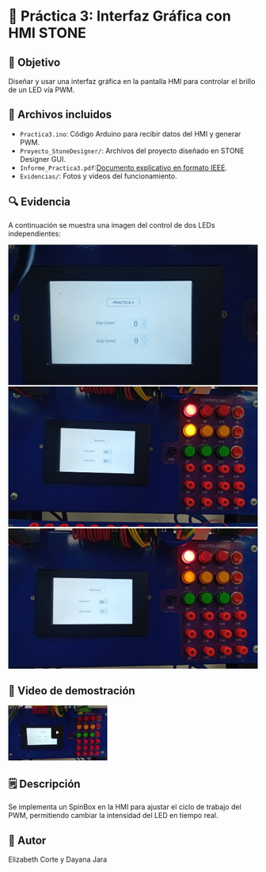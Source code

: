# 📙 Práctica 3: Interfaz Gráfica con HMI STONE

## 🎯 Objetivo
Diseñar y usar una interfaz gráfica en la pantalla HMI para controlar el brillo de un LED vía PWM.

## 📂 Archivos incluidos
- `Practica3.ino`: Código Arduino para recibir datos del HMI y generar PWM.
- `Proyecto_StoneDesigner/`: Archivos del proyecto diseñado en STONE Designer GUI.
- `Informe_Practica3.pdf`:[Documento explicativo en formato IEEE](/Informe_practicas).
- `Evidencias/`: Fotos y videos del funcionamiento.

## 🔍 Evidencia

A continuación se muestra una imagen del control de dos LEDs independientes:

![Interfaz](Evidencias/interfaz.jpeg)
![Resultados](Evidencias/practica3_01.jpeg)
![Resultados](Evidencias/practica3_02.jpeg)

## 🎥 Video de demostración

<a href="https://drive.google.com/file/d/130UKoNkTH7LjpznN1wBnyNle9CnzLyWt/view?usp=sharing">
  <img src="Evidencias/miniatura.png" alt="Ver video" width="200" />
</a>

## 🗒️ Descripción
Se implementa un SpinBox en la HMI para ajustar el ciclo de trabajo del PWM, permitiendo cambiar la intensidad del LED en tiempo real.

## 👤 Autor
Elizabeth Corte y Dayana Jara
